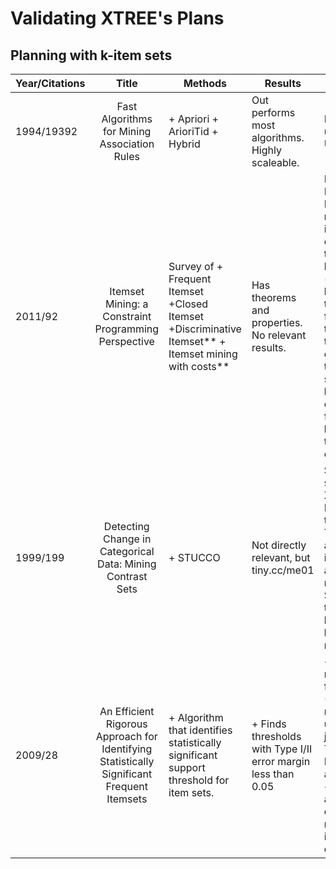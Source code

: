 # Validating XTREE's Plans

## Planning with k-item sets

| Year/Citations |                                            Title                                           | Methods                                                                                                  | Results                                                       | Remarks                                                                                                                                                                                                                                                                     | Data Sets                        |
|----------------|:------------------------------------------------------------------------------------------:|----------------------------------------------------------------------------------------------------------|---------------------------------------------------------------|-----------------------------------------------------------------------------------------------------------------------------------------------------------------------------------------------------------------------------------------------------------------------------|----------------------------------|
| 1994/19392     | Fast Algorithms for Mining Association Rules                                               | + Apriori + ArioriTid + Hybrid                                                                           | Out performs most algorithms.  Highly scaleable.              | Most widely used.  Unsupervised                                                                                                                                                                                                                                             |                                  |
| 2011/92        | Itemset Mining: a Constraint Programming Perspective                                       | Survey of + Frequent Itemset +Closed Itemset +Discriminative Itemset** + Itemset mining  with costs** | Has theorems and properties. No relevant results.             | Discriminative Itemset: Discovery of rules in data in which every transaction is labeled with a (binary) class label. The task is here  to find itemsets that allow one to discriminate the tran- sactions belonging to one class from those belonging to  the other class. |                                  |
| 1999/199       | Detecting Change in Categorical Data: Mining Contrast Sets                                 | + STUCCO                                                                                                 | Not directly relevant, but tiny.cc/me01                       | Surprisingly similar to XTREE! - Modeled as a tree search - Tree built by adding k-item sets to  an empty root node. - Search this tree in a breadth-first,  level-wise manner,                                                                                             | UCI Data base                    |
| 2009/28        | An Efficient Rigorous Approach for Identifying Statistically Significant Frequent Itemsets | + Algorithm that identifies  statistically significant support threshold  for item sets.                 | + Finds thresholds with Type I/II error margin less than 0.05 | + First method to find support. (Most researchers use engg. judgement) + They use a Poisson approximation + It takes into account the entire dataset rather than  individual discoveries                                                                                    | http://fimi.cs.helsinki.fi/data/ |
